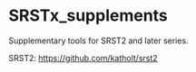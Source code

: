 # SRSTx_supplements
Supplementary tools for SRST2 and later series.

SRST2: https://github.com/katholt/srst2
